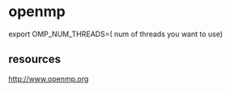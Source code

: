 # openmp
export OMP_NUM_THREADS=( num of threads you want to use)

## resources

http://www.openmp.org

